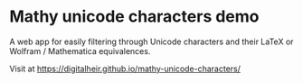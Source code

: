 # Mathy unicode characters demo

A web app for easily filtering through Unicode characters and their LaTeX or Wolfram / Mathematica equivalences.

Visit at https://digitalheir.github.io/mathy-unicode-characters/
